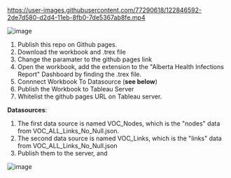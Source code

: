 https://user-images.githubusercontent.com/77290618/122846592-2de7d580-d2d4-11eb-8fb0-7de5367ab8fe.mp4

![image](https://user-images.githubusercontent.com/77290618/117015825-16bb3d00-acc0-11eb-9d97-5f618585ab42.png)






1) Publish this repo on Github pages. 
2) Download the workbook and .trex file
3) Change the <URL> paramater to the github pages link
4) Open the workbook, add the extension to the "Alberta Health Infections Report" Dashboard by finding the .trex file.
5) Connnect Workbook To Datasource (**see below**)
6) Publish the Workbook to Tableau Server
7) Whitelist the github pages URL on Tableau server.

**Datasources**:
1) The first data source is named VOC_Nodes, which is the "nodes" data from VOC_ALL_Links_No_Null.json.
2) The second data source is named VOC_Links, which is the "links" data from VOC_ALL_Links_No_Null.json
3) Publish them to the server, and 

![image](https://user-images.githubusercontent.com/77290618/117015524-d0fe7480-acbf-11eb-9bbc-124251965345.png)
